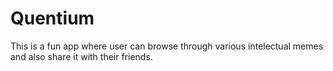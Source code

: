 # Quentium
This is a fun app where user can browse through various intelectual memes and also share it with their friends.
